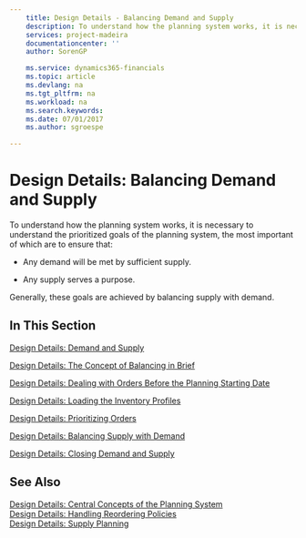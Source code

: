 ```yaml
---
    title: Design Details - Balancing Demand and Supply 
    description: To understand how the planning system works, it is necessary to understand the prioritized goals of the planning system, the most important of which are to ensure that:
    services: project-madeira
    documentationcenter: ''
    author: SorenGP

    ms.service: dynamics365-financials
    ms.topic: article
    ms.devlang: na
    ms.tgt_pltfrm: na
    ms.workload: na
    ms.search.keywords:
    ms.date: 07/01/2017
    ms.author: sgroespe

---
```

# Design Details: Balancing Demand and Supply
To understand how the planning system works, it is necessary to understand the prioritized goals of the planning system, the most important of which are to ensure that:  
  
-   Any demand will be met by sufficient supply.  
  
-   Any supply serves a purpose.  
  
 Generally, these goals are achieved by balancing supply with demand.  
  
## In This Section  
 [Design Details: Demand and Supply](design-details-demand-and-supply.md)  
  
 [Design Details: The Concept of Balancing in Brief](design-details-the-concept-of-balancing-in-brief.md)  
  
 [Design Details: Dealing with Orders Before the Planning Starting Date](design-details-dealing-with-orders-before-the-planning-starting-date.md)  
  
 [Design Details: Loading the Inventory Profiles](design-details-loading-the-inventory-profiles.md)  
  
 [Design Details: Prioritizing Orders](design-details-prioritizing-orders.md)  
  
 [Design Details: Balancing Supply with Demand](design-details-balancing-supply-with-demand.md)  
  
 [Design Details: Closing Demand and Supply](design-details-closing-demand-and-supply.md)  
  
## See Also  
 [Design Details: Central Concepts of the Planning System](design-details-central-concepts-of-the-planning-system.md)   
 [Design Details: Handling Reordering Policies](design-details-handling-reordering-policies.md)   
 [Design Details: Supply Planning](design-details-supply-planning.md)